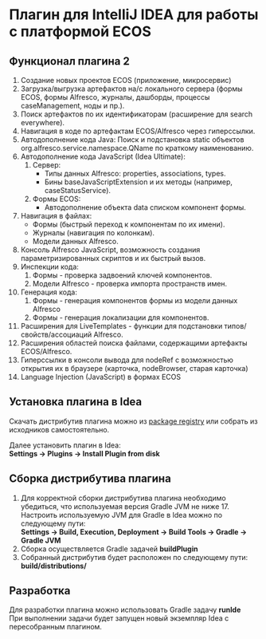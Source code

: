 # Плагин для IntelliJ IDEA для работы с платформой ECOS

## Функционал плагина 2

1. Создание новых проектов ECOS (приложение, микросервис)
2. Загрузка/выгрузка артефактов на/с локального сервера (формы ECOS, формы Alfresco, журналы, дашборды, процессы caseManagement, ноды и пр.).
3. Поиск артефактов по их идентификаторам (расширение для search everywhere).
4. Навигация в коде по артефактам ECOS/Alfresco через гиперссылки.
5. Автодополнение кода Java:
    Поиск и подстановка static объектов org.alfresco.service.namespace.QName по краткому наименованию.
6. Автодополнение кода JavaScript (Idea Ultimate):
    1. Cервер:
        - Типы данных Alfresco: properties, associations, types.
        - Бины baseJavaScriptExtension и их методы (например, caseStatusService).
    2. Формы ECOS:
        - Автодополнение объекта data списком компонент формы.
7. Навигация в файлах:
    - Формы (быстрый переход к компонентам по их имени).
    - Журналы (навигация по колонкам).
    - Модели данных Alfresco.
8. Консоль Alfresco JavaScript, возможность создания параметризированных скриптов и их быстрый вызов.
9. Инспекции кода:
    1. Формы - проверка задвоений ключей компонентов.
    2. Модели Alfresco - проверка импорта пространств имен.
10. Генерация кода:
     1. Формы - генерация компонентов формы из модели данных Alfresco
     2. Формы - генерация локализации для компонентов.
11. Расширения для LiveTemplates - функции для подстановки типов/свойств/ассоциаций Alfresco.
12. Расширения областей поиска файлами, содержащими артефакты ECOS/Alfresco.
13. Гиперссылки в консоли вывода для nodeRef с возможностью открытия их в браузере (карточка, nodeBrowser, старая карточка)
14. Language Injection (JavaScript) в формах ECOS

## Установка плагина в Idea
Скачать дистрибутив плагина можно из [package registry](https://gitlab.citeck.ru/citeck-projects/ecos-idea-plugin/-/packages) или
собрать из исходников самостоятельно.

Далее установить плагин в Idea:\
**Settings -> Plugins -> Install Plugin from disk**

## Сборка дистрибутива плагина
1. Для корректной сборки дистрибутива плагина необходимо убедиться, что используемая версия Gradle JVM не ниже 17.\
Настроить используемую JVM для Gradle в Idea можно по следующему пути:\
**Settings -> Build, Execution, Deployment -> Build Tools -> Gradle -> Gradle JVM**
2. Сборка осуществляется Gradle задачей **buildPlugin**
3. Собранный дистрибутив будет расположен по следующему пути: **build/distributions/**

## Разработка
Для разработки плагина можно использовать Gradle задачу **runIde**\
При выполнении задачи будет запущен новый экземпляр Idea с пересобранным плагином.